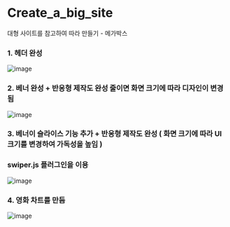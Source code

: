 # Create_a_big_site
대형 사이트를 참고하여 따라 만들기 - 메가박스</br>

### 1. 헤더 완성
![image](https://user-images.githubusercontent.com/62534722/149069036-dc99759b-e470-47ab-8f65-fde818a2d376.png)

### 2. 베너 완성 + 반응형 제작도 완성 줄이면 화면 크기에 따라 디자인이 변경 됨
![image](https://user-images.githubusercontent.com/62534722/149621381-9d28b4fd-a45d-410f-82e9-0fe8438ea93f.png)

### 3. 베너이 슬라이스 기능 추가 + 반응형 제작도 완성 ( 화면 크기에 따라 UI크기를 변경하여 가독성을 높임 ) </br>
### swiper.js 플러그인을 이용
![image](https://user-images.githubusercontent.com/62534722/149781781-d078eb12-c1cd-46dd-8e97-203117f5c790.png)

### 4. 영화 차트를 만듬
![image](https://user-images.githubusercontent.com/62534722/150112020-5e9ced73-d2a0-4f7d-b245-c4a6b6872a34.png)
